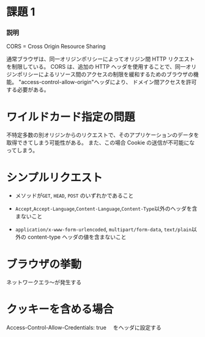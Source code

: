 # 課題 1

### 説明

CORS = Cross Origin Resource Sharing

通常ブラウザは、同一オリジンポリシーによってオリジン間 HTTP リクエストを制限している。
CORS は、追加の HTTP ヘッダを使用することで、同一オリジンポリシーによるリソース間のアクセスの制限を緩和するためのブラウザの機能。
"access-control-allow-origin"ヘッダにより、 ドメイン間アクセスを許可する必要がある。

# ワイルドカード指定の問題

不特定多数の別オリジンからのリクエストで、そのアプリケーションのデータを取得できてしまう可能性がある。
また、この場合 Cookie の送信が不可能になってしまう。

# シンプルリクエスト

- メソッドが`GET`, `HEAD`, `POST` のいずれかであること

- `Accept`,`Accept-Language`,`Content-Language`,`Content-Type`以外のヘッダを含まないこと

- `application/x-www-form-urlencoded`, `multipart/form-data`, `text/plain`以外の content-type ヘッダの値を含まないこと

# ブラウザの挙動

ネットワークエラ〜が発生する

# クッキーを含める場合

Access-Control-Allow-Credentials: true 　をヘッダに設定する
